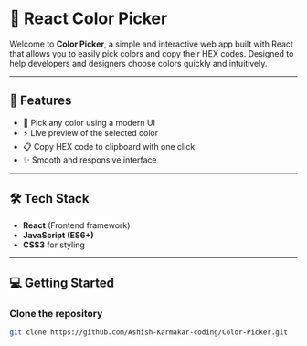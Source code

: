 # 🎨 React Color Picker

Welcome to **Color Picker**, a simple and interactive web app built with React that allows you to easily pick colors and copy their HEX codes. Designed to help developers and designers choose colors quickly and intuitively.

---

## 🌟 Features

- 🎨 Pick any color using a modern UI
- ⚡ Live preview of the selected color
- 📋 Copy HEX code to clipboard with one click
- ✨ Smooth and responsive interface

---

## 🛠️ Tech Stack

- **React** (Frontend framework)
- **JavaScript (ES6+)**
- **CSS3** for styling

---

## 💻 Getting Started

### Clone the repository

```bash
git clone https://github.com/Ashish-Karmakar-coding/Color-Picker.git
